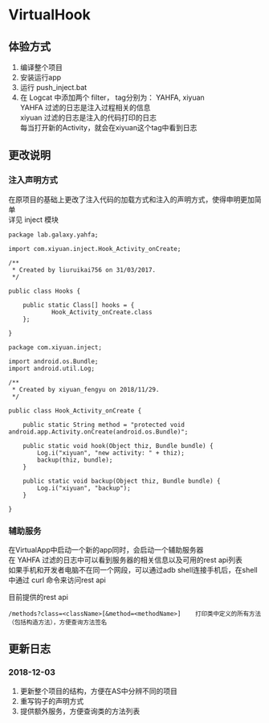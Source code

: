 # VirtualHook
## 体验方式
1. 编译整个项目
2. 安装运行app
3. 运行 push_inject.bat
4. 在 Logcat 中添加两个 filter， tag分别为： YAHFA, xiyuan  
    YAHFA 过滤的日志是注入过程相关的信息  
    xiyuan 过滤的日志是注入的代码打印的日志  
    每当打开新的Activity，就会在xiyuan这个tag中看到日志  

## 更改说明
### 注入声明方式
在原项目的基础上更改了注入代码的加载方式和注入的声明方式，使得申明更加简单  
详见 inject 模块  
```
package lab.galaxy.yahfa;

import com.xiyuan.inject.Hook_Activity_onCreate;

/**
 * Created by liuruikai756 on 31/03/2017.
 */

public class Hooks {

    public static Class[] hooks = {
            Hook_Activity_onCreate.class
    };

}
```
```
package com.xiyuan.inject;

import android.os.Bundle;
import android.util.Log;

/**
 * Created by xiyuan_fengyu on 2018/11/29.
 */

public class Hook_Activity_onCreate {

    public static String method = "protected void android.app.Activity.onCreate(android.os.Bundle)";

    public static void hook(Object thiz, Bundle bundle) {
        Log.i("xiyuan", "new activity: " + thiz);
        backup(thiz, bundle);
    }

    public static void backup(Object thiz, Bundle bundle) {
        Log.i("xiyuan", "backup");
    }

}
```

### 辅助服务
在VirtualApp中启动一个新的app同时，会启动一个辅助服务器  
在 YAHFA 过滤的日志中可以看到服务器的相关信息以及可用的rest api列表  
如果手机和开发者电脑不在同一个网段，可以通过adb shell连接手机后，在shell中通过 curl 命令来访问rest api

目前提供的rest api
```
/methods?class=<className>[&method=<methodName>]    打印类中定义的所有方法（包括构造方法），方便查询方法签名
```

## 更新日志
### 2018-12-03
1. 更新整个项目的结构，方便在AS中分辨不同的项目
2. 重写钩子的声明方式
3. 提供额外服务，方便查询类的方法列表

